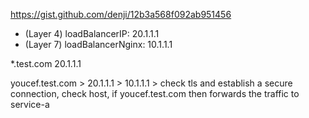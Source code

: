 https://gist.github.com/denji/12b3a568f092ab951456




- (Layer 4) loadBalancerIP: 20.1.1.1
- (Layer 7) loadBalancerNginx: 10.1.1.1


*.test.com
20.1.1.1





youcef.test.com  > 20.1.1.1 > 10.1.1.1 > check tls and establish a secure connection, check host, if youcef.test.com then forwards the traffic to service-a

